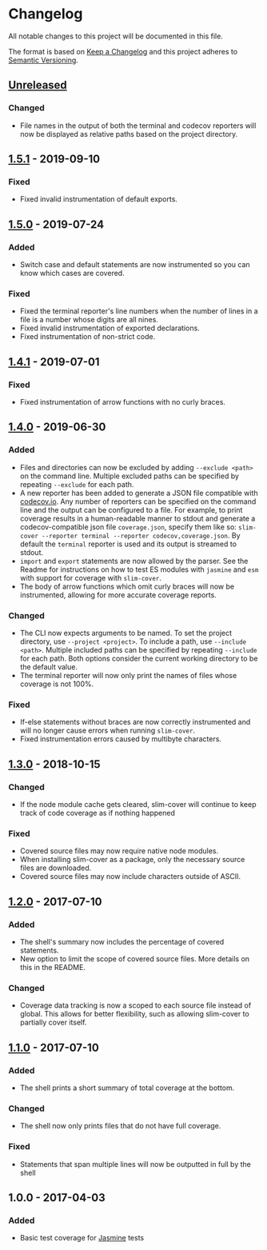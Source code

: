 # Changelog
All notable changes to this project will be documented in this file.

The format is based on [Keep a Changelog](http://keepachangelog.com/en/1.0.0/)
and this project adheres to [Semantic Versioning](http://semver.org/spec/v2.0.0.html).

## [Unreleased]

### Changed
- File names in the output of both the terminal and codecov reporters will now be displayed as relative paths based on the project directory.

## [1.5.1] - 2019-09-10

### Fixed
- Fixed invalid instrumentation of default exports.

## [1.5.0] - 2019-07-24

### Added
- Switch case and default statements are now instrumented so you can know which cases are covered.

### Fixed
- Fixed the terminal reporter's line numbers when the number of lines in a file is a number whose digits are all nines.
- Fixed invalid instrumentation of exported declarations.
- Fixed instrumentation of non-strict code.

## [1.4.1] - 2019-07-01

### Fixed
- Fixed instrumentation of arrow functions with no curly braces.

## [1.4.0] - 2019-06-30

### Added
- Files and directories can now be excluded by adding `--exclude <path>` on the command line.  Multiple excluded paths can be specified by repeating `--exclude` for each path.
- A new reporter has been added to generate a JSON file compatible with [codecov.io](https://codecov.io).  Any number of reporters can be specified on the command line and the output can be configured to a file.  For example, to print coverage results in a human-readable manner to stdout and generate a codecov-compatible json file `coverage.json`, specify them like so: `slim-cover --reporter terminal --reporter codecov,coverage.json`.  By default the `terminal` reporter is used and its output is streamed to stdout.
- `import` and `export` statements are now allowed by the parser.  See the Readme for instructions on how to test ES modules with `jasmine` and `esm` with support for coverage with `slim-cover`.
- The body of arrow functions which omit curly braces will now be instrumented, allowing for more accurate coverage reports.

### Changed
- The CLI now expects arguments to be named.  To set the project directory, use `--project <project>`.  To include a path, use `--include <path>`.  Multiple included paths can be specified by repeating `--include` for each path.  Both options consider the current working directory to be the default value.
- The terminal reporter will now only print the names of files whose coverage is not 100%.

### Fixed
- If-else statements without braces are now correctly instrumented and will no longer cause errors when running `slim-cover`.
- Fixed instrumentation errors caused by multibyte characters.

## [1.3.0] - 2018-10-15

### Changed
- If the node module cache gets cleared, slim-cover will continue to keep track of code coverage as if nothing happened

### Fixed
- Covered source files may now require native node modules.
- When installing slim-cover as a package, only the necessary source files are downloaded.
- Covered source files may now include characters outside of ASCII.

## [1.2.0] - 2017-07-10
### Added
- The shell's summary now includes the percentage of covered statements.
- New option to limit the scope of covered source files.  More details on this in the README.

### Changed
- Coverage data tracking is now a scoped to each source file instead of global.  This allows for better flexibility, such as allowing slim-cover to partially cover itself.

## [1.1.0] - 2017-07-10
### Added
- The shell prints a short summary of total coverage at the bottom.

### Changed
- The shell now only prints files that do not have full coverage.

### Fixed
- Statements that span multiple lines will now be outputted in full by the shell

## 1.0.0 - 2017-04-03
### Added
- Basic test coverage for [Jasmine](https://jasmine.github.io) tests

[Unreleased]: https://github.com/tsbehlman/slim-cover/compare/v1.5.1...HEAD
[1.5.1]: https://github.com/tsbehlman/slim-cover/compare/v1.5.0...v1.5.1
[1.5.0]: https://github.com/tsbehlman/slim-cover/compare/v1.4.1...v1.5.0
[1.4.1]: https://github.com/tsbehlman/slim-cover/compare/v1.4.0...v1.4.1
[1.4.0]: https://github.com/tsbehlman/slim-cover/compare/v1.3.0...v1.4.0
[1.3.0]: https://github.com/tsbehlman/slim-cover/compare/v1.2.0...v1.3.0
[1.2.0]: https://github.com/tsbehlman/slim-cover/compare/v1.1.0...v1.2.0
[1.1.0]: https://github.com/tsbehlman/slim-cover/compare/v1.0.0...v1.1.0